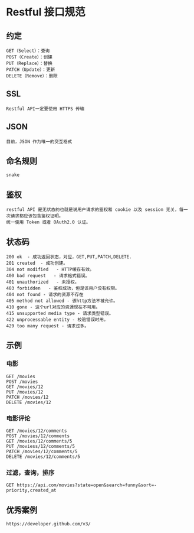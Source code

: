 # Restful 接口规范

## 约定
	GET（Select）：查询
	POST（Create）：创建
	PUT（Replace）：替换
	PATCH（Update）：更新
	DELETE（Remove）：删除

## SSL
	Restful API一定要使用 HTTPS 传输

## JSON
	目前，JSON 作为唯一的交互格式

## 命名规则
	snake

## 鉴权
	restful API 是无状态的也就是说用户请求的鉴权和 cookie 以及 session 无关，每一次请求都应该包含鉴权证明。
	统一使用 Token 或者 OAuth2.0 认证。

## 状态码
	200 ok  - 成功返回状态，对应，GET,PUT,PATCH,DELETE.
	201 created  - 成功创建。
	304 not modified   - HTTP缓存有效。
	400 bad request   - 请求格式错误。
	401 unauthorized   - 未授权。
	403 forbidden   - 鉴权成功，但是该用户没有权限。
	404 not found - 请求的资源不存在
	405 method not allowed - 该http方法不被允许。
	410 gone - 这个url对应的资源现在不可用。
	415 unsupported media type - 请求类型错误。
	422 unprocessable entity - 校验错误时用。
	429 too many request - 请求过多。

## 示例

### 电影
	GET /movies 
	POST /movies 
	GET /movies/12 
	PUT /movies/12 
	PATCH /movies/12 
	DELETE /movies/12

### 电影评论
	GET /movies/12/comments 
	POST /movies/12/comments 
	GET /movies/12/comments/5
	PUT /moviess/12/comments/5 
	PATCH /movies/12/comments/5 
	DELETE /movies/12/comments/5

### 过滤，查询，排序
	GET https://api.com/movies?state=open&search=funny&sort=-priority,created_at

## 优秀案例
	https://developer.github.com/v3/